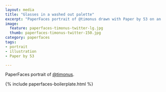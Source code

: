 ```yaml
---
layout: media
title: "Glasses in a washed out palette"
excerpt: "PaperFaces portrait of @timonus drawn with Paper by 53 on an iPad."
image: 
  feature: paperfaces-timonus-twitter-lg.jpg
  thumb: paperfaces-timonus-twitter-150.jpg
category: paperfaces
tags: 
- portrait
- illustration
- Paper by 53

---
```


PaperFaces portrait of [@timonus](http://twitter.com/timonus).

{% include paperfaces-boilerplate.html %}